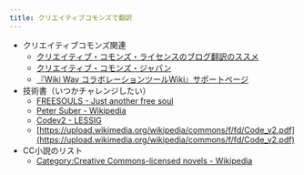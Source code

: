 ```yaml
---
title: クリエイティブコモンズで翻訳
---
```

- クリエイティブコモンズ関連
	- [クリエイティブ・コモンズ・ライセンスのブログ翻訳のススメ](https://www.yamdas.org/column/technique/cctrans.html)
	- [クリエイティブ・コモンズ・ジャパン](https://creativecommons.jp/category/features/features-text/)
	- [『Wiki Way コラボレーションツールWiki』サポートページ](https://www.yamdas.org/wikiway/index.html)
- 技術書（いつかチャレンジしたい）
	- [FREESOULS - Just another free soul](https://freesouls.cc/essays/02-joi-ito-just-another-free-soul.html)
	- [Peter Suber - Wikipedia](https://en.wikipedia.org/wiki/Peter_Suber#Selected_publications)
	- [Codev2 - LESSIG](https://lessig.org/product/codev2)
	- [https://upload.wikimedia.org/wikipedia/commons/f/fd/Code_v2.pdf](https://upload.wikimedia.org/wikipedia/commons/f/fd/Code_v2.pdf)
- CC小説のリスト
    - [Category:Creative Commons-licensed novels - Wikipedia](https://en.wikipedia.org/wiki/Category:Creative_Commons-licensed_novels)
